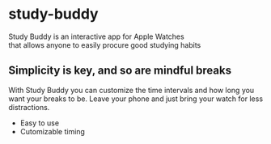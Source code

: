 # study-buddy
Study Buddy is an interactive app for Apple Watches<br>
that allows anyone to easily procure good studying habits<br>

## Simplicity is key, and so are mindful breaks
With Study Buddy you can customize the time intervals and how long you want your breaks to be. Leave your phone and just bring your watch for less distractions.

- Easy to use
- Cutomizable timing
